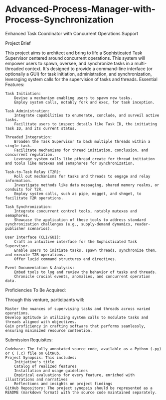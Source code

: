 # Advanced-Process-Manager-with-Process-Synchronization
Enhanced Task Coordinator with Concurrent Operations Support

Project Brief

This project aims to architect and bring to life a Sophisticated Task Supervisor centered around concurrent operations. This system will empower users to spawn, oversee, and synchronize tasks in a multi-threaded context. It's designed to provide a command-line interface (or optionally a GUI) for task initiation, administration, and synchronization, leveraging system calls for the supervision of tasks and threads.
Essential Features:

    Task Initiation:
        Devise a mechanism enabling users to spawn new tasks.
        Employ system calls, notably fork and exec, for task inception.

    Task Administration:
        Integrate capabilities to enumerate, conclude, and surveil active tasks.
        Facilitate users to inspect details like Task ID, the initiating Task ID, and its current status.

    Threaded Integration:
        Broaden the Task Supervisor to back multiple threads within a single task.
        Facilitate mechanisms for thread initiation, conclusion, and concurrent regulation.
        Leverage system calls like pthread_create for thread initiation and tools like mutexes and semaphores for synchronization.

    Task-to-Task Relay (T2R):
        Roll out mechanisms for tasks and threads to engage and relay information.
        Investigate methods like data messaging, shared memory realms, or conduits for T2R.
        Employ system calls, such as pipe, msgget, and shmget, to facilitate T2R operations.

    Task Synchronization:
        Integrate concurrent control tools, notably mutexes and semaphores.
        Showcase the application of these tools to address standard synchronization challenges (e.g., supply-demand dynamics, reader-publisher scenarios).

    User Interface (CLI/GUI):
        Craft an intuitive interface for the Sophisticated Task Supervisor.
        Enable users to initiate tasks, spawn threads, synchronize them, and execute T2R operations.
        Offer lucid command structures and directives.

    Event Documentation & Analysis:
        Embed tools to log and review the behavior of tasks and threads.
        Chronicle crucial events, anomalies, and concurrent operation data.

Proficiencies To Be Acquired:

Through this venture, participants will:

    Master the nuances of supervising tasks and threads across varied operations.
    Develop aptitude in utilizing system calls to modulate tasks and threads aligned with objectives.
    Gain proficiency in crafting software that performs seamlessly, ensuring minimized resource contention.

Submission Requisites:

    Codebase: The fully annotated source code, available as a Python (.py) or C (.c) file on GitHub.
    Project Synopsis: This includes:
        Initiative's title
        Catalog of realized features
        Installation and usage guidelines
        Empirical evaluations for every feature, enriched with illustrations and narratives
        Reflections and insights on project findings
    GitHub Repository: The project synopsis should be represented as a README (markdown format) with the source code maintained separately.
